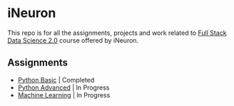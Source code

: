 # iNeuron
This repo is for all the assignments, projects and work related to [Full Stack Data Science 2.0](https://ineuron.ai/course/Full-Stack-Data-Science-BootCamp-2.0) course offered by iNeuron.

## Assignments
- [Python Basic](https://github.com/ashutosh-vaidya/iNeuron/tree/main/Assignments/01.%20Python/01.%20Python%20Basics) | Completed
- [Python Advanced](https://github.com/ashutosh-vaidya/iNeuron/tree/main/Assignments/01.%20Python/02.%20Python%20Advanced) | In Progress
- [Machine Learning](https://github.com/ashutosh-vaidya/iNeuron/tree/main/Assignments/02.%20Machine%20Learning) | In Progress
